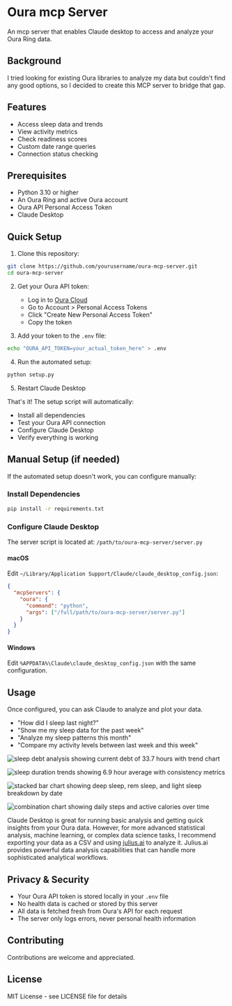 # Oura mcp Server

An mcp server that enables Claude desktop to access and analyze your Oura Ring data.

## Background

I tried looking for existing Oura libraries to analyze my data but couldn't find any good options, so I decided to create this MCP server to bridge that gap.

## Features

- Access sleep data and trends
- View activity metrics
- Check readiness scores
- Custom date range queries
- Connection status checking

## Prerequisites

- Python 3.10 or higher
- An Oura Ring and active Oura account
- Oura API Personal Access Token
- Claude Desktop

## Quick Setup

1. Clone this repository:
```bash
git clone https://github.com/yourusername/oura-mcp-server.git
cd oura-mcp-server
```

2. Get your Oura API token:
   - Log in to [Oura Cloud](https://cloud.ouraring.com)
   - Go to Account > Personal Access Tokens
   - Click "Create New Personal Access Token"
   - Copy the token

3. Add your token to the `.env` file:
```bash
echo "OURA_API_TOKEN=your_actual_token_here" > .env
```

4. Run the automated setup:
```bash
python setup.py
```

5. Restart Claude Desktop

That's it! The setup script will automatically:
- Install all dependencies
- Test your Oura API connection
- Configure Claude Desktop
- Verify everything is working

## Manual Setup (if needed)

If the automated setup doesn't work, you can configure manually:

### Install Dependencies
```bash
pip install -r requirements.txt
```

### Configure Claude Desktop

The server script is located at: `/path/to/oura-mcp-server/server.py`

#### macOS
Edit `~/Library/Application Support/Claude/claude_desktop_config.json`:

```json
{
  "mcpServers": {
    "oura": {
      "command": "python",
      "args": ["/full/path/to/oura-mcp-server/server.py"]
    }
  }
}
```

#### Windows
Edit `%APPDATA%\Claude\claude_desktop_config.json` with the same configuration.

## Usage

Once configured, you can ask Claude to analyze and plot your data.

- "How did I sleep last night?"
- "Show me my sleep data for the past week"
- "Analyze my sleep patterns this month"
- "Compare my activity levels between last week and this week"


![sleep debt analysis showing current debt of 33.7 hours with trend chart](sleep-debt-analysis.png)


![sleep duration trends showing 6.9 hour average with consistency metrics](sleep-duration-trends.png)


![stacked bar chart showing deep sleep, rem sleep, and light sleep breakdown by date](sleep-stage-breakdown.png)


![combination chart showing daily steps and active calories over time](daily-activity-chart.png)

Claude Desktop is great for running basic analysis and getting quick insights from your Oura data. However, for more advanced statistical analysis, machine learning, or complex data science tasks, I recommend exporting your data as a CSV and using [julius.ai](https://julius.ai) to analyze it. Julius.ai provides powerful data analysis capabilities that can handle more sophisticated analytical workflows.

## Privacy & Security

- Your Oura API token is stored locally in your `.env` file
- No health data is cached or stored by this server
- All data is fetched fresh from Oura's API for each request
- The server only logs errors, never personal health information

## Contributing

Contributions are welcome and appreciated.

## License

MIT License - see LICENSE file for details